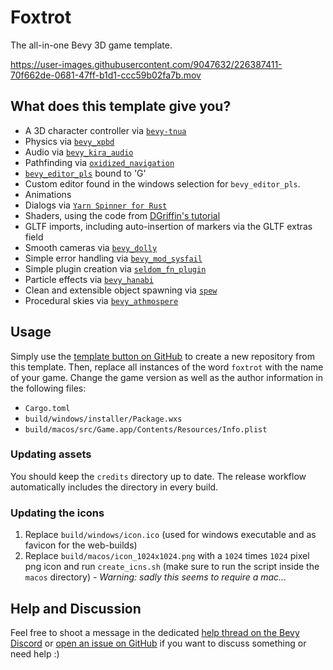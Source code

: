 # Foxtrot

The all-in-one Bevy 3D game template.  

https://user-images.githubusercontent.com/9047632/226387411-70f662de-0681-47ff-b1d1-ccc59b02fa7b.mov

## What does this template give you?
- A 3D character controller via [`bevy-tnua`](https://crates.io/crates/bevy-tnua)
- Physics via [`bevy_xpbd`](https://crates.io/crates/bevy_xpbd_3d)
- Audio via [`bevy_kira_audio`](https://crates.io/crates/bevy_kira_audio)
- Pathfinding via [`oxidized_navigation`](https://crates.io/crates/oxidized_navigation)
- [`bevy_editor_pls`](https://crates.io/crates/bevy_editor_pls) bound to 'G'
- Custom editor found in the windows selection for `bevy_editor_pls`.
- Animations
- Dialogs via [`Yarn Spinner for Rust`](https://crates.io/crates/bevy_yarnspinner)
- Shaders, using the code from [DGriffin's tutorial](https://www.youtube.com/watch?v=O6A_nVmpvhc)
- GLTF imports, including auto-insertion of markers via the GLTF extras field
- Smooth cameras via [`bevy_dolly`](https://crates.io/crates/bevy_dolly)
- Simple error handling via [`bevy_mod_sysfail`](https://crates.io/crates/bevy_mod_sysfail)
- Simple plugin creation via [`seldom_fn_plugin`](https://crates.io/crates/seldom_fn_plugin)
- Particle effects via [`bevy_hanabi`](https://crates.io/crates/bevy_hanabi)
- Clean and extensible object spawning via [`spew`](https://crates.io/crates/spew)
- Procedural skies via [`bevy_athmospere`](https://crates.io/crates/bevy_atmosphere)

## Usage

Simply use the [template button on GitHub](https://github.com/janhohenheim/foxtrot/generate) to create a new repository from this template.
Then, replace all instances of the word `foxtrot` with the name of your game. Change the game version as well as the author information in the following files:
- `Cargo.toml`
- `build/windows/installer/Package.wxs`
- `build/macos/src/Game.app/Contents/Resources/Info.plist`

### Updating assets

You should keep the `credits` directory up to date. The release workflow automatically includes the directory in every build.

### Updating the icons
 1. Replace `build/windows/icon.ico` (used for windows executable and as favicon for the web-builds)
 2. Replace `build/macos/icon_1024x1024.png` with a `1024` times `1024` pixel png icon and run `create_icns.sh` (make sure to run the script inside the `macos` directory) - _Warning: sadly this seems to require a mac..._

## Help and Discussion

Feel free to shoot a message in the dedicated [help thread on the Bevy Discord](https://discord.com/channels/691052431525675048/1110648523558506597) or [open an issue on GitHub](https://github.com/janhohenheim/foxtrot/issues/new) if you want to discuss something or need help :)
